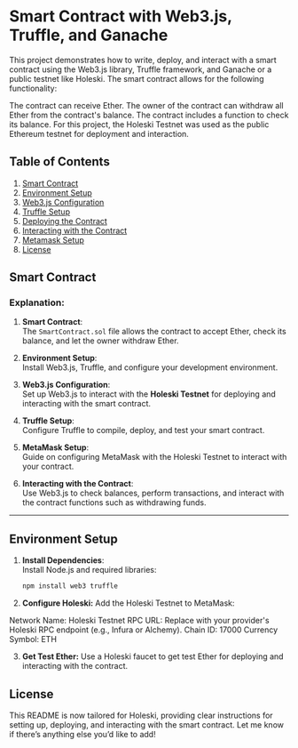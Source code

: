 # Smart Contract with Web3.js, Truffle, and Ganache
This project demonstrates how to write, deploy, and interact with a smart contract using the Web3.js library, Truffle framework, and Ganache or a public testnet like Holeski. The smart contract allows for the following functionality:

The contract can receive Ether.
The owner of the contract can withdraw all Ether from the contract's balance.
The contract includes a function to check its balance.
For this project, the Holeski Testnet was used as the public Ethereum testnet for deployment and interaction.

## Table of Contents
1. [Smart Contract](#smart-contract)
2. [Environment Setup](#environment-setup)
3. [Web3.js Configuration](#web3js-configuration)
4. [Truffle Setup](#truffle-setup)
5. [Deploying the Contract](#deploying-the-contract)
6. [Interacting with the Contract](#interacting-with-the-contract)
7. [Metamask Setup](#metamask-setup)
8. [License](#license)

## **Smart Contract**

### Explanation:
1. **Smart Contract**:  
   The `SmartContract.sol` file allows the contract to accept Ether, check its balance, and let the owner withdraw Ether.

2. **Environment Setup**:  
   Install Web3.js, Truffle, and configure your development environment.

3. **Web3.js Configuration**:  
   Set up Web3.js to interact with the **Holeski Testnet** for deploying and interacting with the smart contract.

4. **Truffle Setup**:  
   Configure Truffle to compile, deploy, and test your smart contract. 

5. **MetaMask Setup**:  
   Guide on configuring MetaMask with the Holeski Testnet to interact with your contract.

6. **Interacting with the Contract**:  
   Use Web3.js to check balances, perform transactions, and interact with the contract functions such as withdrawing funds.

---

## **Environment Setup**

1. **Install Dependencies**:  
   Install Node.js and required libraries:
   ```bash
   npm install web3 truffle

2. **Configure Holeski:**
Add the Holeski Testnet to MetaMask:

Network Name: Holeski Testnet
RPC URL: Replace with your provider's Holeski RPC endpoint (e.g., Infura or Alchemy).
Chain ID: 17000
Currency Symbol: ETH

3. **Get Test Ether:**
Use a Holeski faucet to get test Ether for deploying and interacting with the contract.

## License

This README is now tailored for Holeski, providing clear instructions for setting up, deploying, and interacting with the smart contract. Let me know if there’s anything else you’d like to add!
